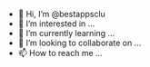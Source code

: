- 👋 Hi, I’m @bestappsclu
- 👀 I’m interested in ...
- 🌱 I’m currently learning ...
- 💞️ I’m looking to collaborate on ...
- 📫 How to reach me ...

<!---
bestappsclu/bestappsclu is a ✨ special ✨ repository because its `README.md` (this file) appears on your GitHub profile.
You can click the Preview link to take a look at your changes.
--->
